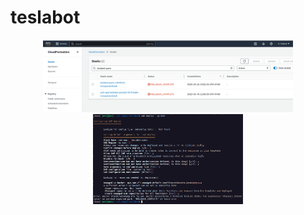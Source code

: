 # teslabot

<p align="center">
<img src="screenshots/teslabot-CFS.png" alt="drawing" width="400"/>
<img src="screenshots/sam-deploy-error.png" alt="drawing" width="240"/>
</p>
